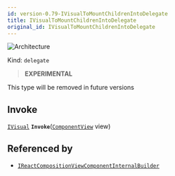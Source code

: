 ```yaml
---
id: version-0.79-IVisualToMountChildrenIntoDelegate
title: IVisualToMountChildrenIntoDelegate
original_id: IVisualToMountChildrenIntoDelegate
---
```


![Architecture](https://img.shields.io/badge/architecture-new_only-blue)

Kind: `delegate`

> **EXPERIMENTAL**

This type will be removed in future versions

## Invoke
[`IVisual`](IVisual) **`Invoke`**([`ComponentView`](ComponentView) view)

## Referenced by
- [`IReactCompositionViewComponentInternalBuilder`](IReactCompositionViewComponentInternalBuilder)
